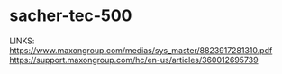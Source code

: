 # sacher-tec-500

LINKS:
https://www.maxongroup.com/medias/sys_master/8823917281310.pdf
https://support.maxongroup.com/hc/en-us/articles/360012695739
